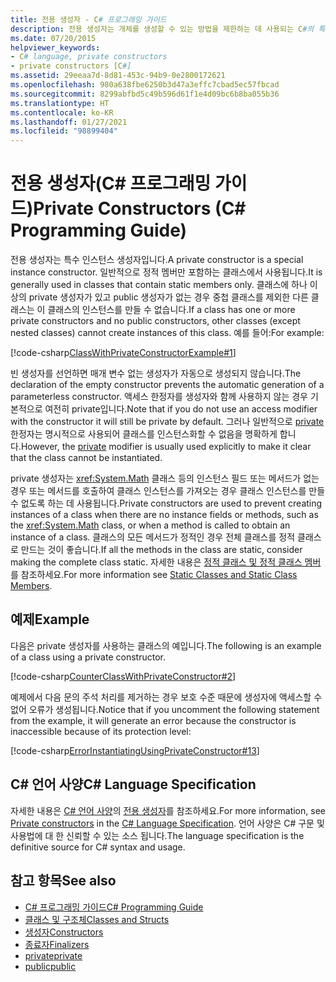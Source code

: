 ```yaml
---
title: 전용 생성자 - C# 프로그래밍 가이드
description: 전용 생성자는 개체를 생성할 수 있는 방법을 제한하는 데 사용되는 C#의 특수 인스턴스 생성자입니다. 팩터리 메서드 또는 다른 생성 관용구와 함께 사용할 수 있습니다.
ms.date: 07/20/2015
helpviewer_keywords:
- C# language, private constructors
- private constructors [C#]
ms.assetid: 29eeaa7d-8d81-453c-94b9-0e2800172621
ms.openlocfilehash: 980a638fbe6250b3d47a3effc7cbad5ec57fbcad
ms.sourcegitcommit: 8299abfbd5c49b596d61f1e4d09bc6b8ba055b36
ms.translationtype: HT
ms.contentlocale: ko-KR
ms.lasthandoff: 01/27/2021
ms.locfileid: "98899404"
---
```

# <a name="private-constructors-c-programming-guide"></a><span data-ttu-id="7c450-104">전용 생성자(C# 프로그래밍 가이드)</span><span class="sxs-lookup"><span data-stu-id="7c450-104">Private Constructors (C# Programming Guide)</span></span>

<span data-ttu-id="7c450-105">전용 생성자는 특수 인스턴스 생성자입니다.</span><span class="sxs-lookup"><span data-stu-id="7c450-105">A private constructor is a special instance constructor.</span></span> <span data-ttu-id="7c450-106">일반적으로 정적 멤버만 포함하는 클래스에서 사용됩니다.</span><span class="sxs-lookup"><span data-stu-id="7c450-106">It is generally used in classes that contain static members only.</span></span> <span data-ttu-id="7c450-107">클래스에 하나 이상의 private 생성자가 있고 public 생성자가 없는 경우 중첩 클래스를 제외한 다른 클래스는 이 클래스의 인스턴스를 만들 수 없습니다.</span><span class="sxs-lookup"><span data-stu-id="7c450-107">If a class has one or more private constructors and no public constructors, other classes (except nested classes) cannot create instances of this class.</span></span> <span data-ttu-id="7c450-108">예를 들어:</span><span class="sxs-lookup"><span data-stu-id="7c450-108">For example:</span></span>  
  
 [!code-csharp[ClassWithPrivateConstructorExample#1](snippets/private-constructors/Program.cs#1)]
  
 <span data-ttu-id="7c450-109">빈 생성자를 선언하면 매개 변수 없는 생성자가 자동으로 생성되지 않습니다.</span><span class="sxs-lookup"><span data-stu-id="7c450-109">The declaration of the empty constructor prevents the automatic generation of a parameterless constructor.</span></span> <span data-ttu-id="7c450-110">액세스 한정자를 생성자와 함께 사용하지 않는 경우 기본적으로 여전히 private입니다.</span><span class="sxs-lookup"><span data-stu-id="7c450-110">Note that if you do not use an access modifier with the constructor it will still be private by default.</span></span> <span data-ttu-id="7c450-111">그러나 일반적으로 [private](../../language-reference/keywords/private.md) 한정자는 명시적으로 사용되어 클래스를 인스턴스화할 수 없음을 명확하게 합니다.</span><span class="sxs-lookup"><span data-stu-id="7c450-111">However, the [private](../../language-reference/keywords/private.md) modifier is usually used explicitly to make it clear that the class cannot be instantiated.</span></span>  
  
 <span data-ttu-id="7c450-112">private 생성자는 <xref:System.Math> 클래스 등의 인스턴스 필드 또는 메서드가 없는 경우 또는 메서드를 호출하여 클래스 인스턴스를 가져오는 경우 클래스 인스턴스를 만들 수 없도록 하는 데 사용됩니다.</span><span class="sxs-lookup"><span data-stu-id="7c450-112">Private constructors are used to prevent creating instances of a class when there are no instance fields or methods, such as the <xref:System.Math> class, or when a method is called to obtain an instance of a class.</span></span> <span data-ttu-id="7c450-113">클래스의 모든 메서드가 정적인 경우 전체 클래스를 정적 클래스로 만드는 것이 좋습니다.</span><span class="sxs-lookup"><span data-stu-id="7c450-113">If all the methods in the class are static, consider making the complete class static.</span></span> <span data-ttu-id="7c450-114">자세한 내용은 [정적 클래스 및 정적 클래스 멤버](./static-classes-and-static-class-members.md)를 참조하세요.</span><span class="sxs-lookup"><span data-stu-id="7c450-114">For more information see [Static Classes and Static Class Members](./static-classes-and-static-class-members.md).</span></span>  
  
## <a name="example"></a><span data-ttu-id="7c450-115">예제</span><span class="sxs-lookup"><span data-stu-id="7c450-115">Example</span></span>  

 <span data-ttu-id="7c450-116">다음은 private 생성자를 사용하는 클래스의 예입니다.</span><span class="sxs-lookup"><span data-stu-id="7c450-116">The following is an example of a class using a private constructor.</span></span>  
  
 [!code-csharp[CounterClassWithPrivateConstructor#2](snippets/private-constructors/Program.cs#2)]
  
 <span data-ttu-id="7c450-117">예제에서 다음 문의 주석 처리를 제거하는 경우 보호 수준 때문에 생성자에 액세스할 수 없어 오류가 생성됩니다.</span><span class="sxs-lookup"><span data-stu-id="7c450-117">Notice that if you uncomment the following statement from the example, it will generate an error because the constructor is inaccessible because of its protection level:</span></span>  
  
 [!code-csharp[ErrorInstantiatingUsingPrivateConstructor#13](snippets/private-constructors/Program.cs#3)]
  
## <a name="c-language-specification"></a><span data-ttu-id="7c450-118">C# 언어 사양</span><span class="sxs-lookup"><span data-stu-id="7c450-118">C# Language Specification</span></span>  

<span data-ttu-id="7c450-119">자세한 내용은 [C# 언어 사양](/dotnet/csharp/language-reference/language-specification/introduction)의 [전용 생성자](~/_csharplang/spec/classes.md#private-constructors)를 참조하세요.</span><span class="sxs-lookup"><span data-stu-id="7c450-119">For more information, see [Private constructors](~/_csharplang/spec/classes.md#private-constructors) in the [C# Language Specification](/dotnet/csharp/language-reference/language-specification/introduction).</span></span> <span data-ttu-id="7c450-120">언어 사양은 C# 구문 및 사용법에 대 한 신뢰할 수 있는 소스 됩니다.</span><span class="sxs-lookup"><span data-stu-id="7c450-120">The language specification is the definitive source for C# syntax and usage.</span></span>
  
## <a name="see-also"></a><span data-ttu-id="7c450-121">참고 항목</span><span class="sxs-lookup"><span data-stu-id="7c450-121">See also</span></span>

- [<span data-ttu-id="7c450-122">C# 프로그래밍 가이드</span><span class="sxs-lookup"><span data-stu-id="7c450-122">C# Programming Guide</span></span>](../index.md)
- [<span data-ttu-id="7c450-123">클래스 및 구조체</span><span class="sxs-lookup"><span data-stu-id="7c450-123">Classes and Structs</span></span>](./index.md)
- [<span data-ttu-id="7c450-124">생성자</span><span class="sxs-lookup"><span data-stu-id="7c450-124">Constructors</span></span>](./constructors.md)
- [<span data-ttu-id="7c450-125">종료자</span><span class="sxs-lookup"><span data-stu-id="7c450-125">Finalizers</span></span>](./destructors.md)
- [<span data-ttu-id="7c450-126">private</span><span class="sxs-lookup"><span data-stu-id="7c450-126">private</span></span>](../../language-reference/keywords/private.md)
- [<span data-ttu-id="7c450-127">public</span><span class="sxs-lookup"><span data-stu-id="7c450-127">public</span></span>](../../language-reference/keywords/public.md)
